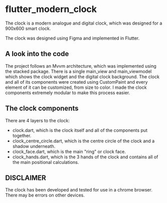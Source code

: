 # flutter_modern_clock

The clock is a modern analogue and digital clock, which was designed for a 900x600 smart clock.

The clock was designed using Figma and implemented in Flutter.

## A look into the code
The project follows an Mvvm architecture, which was implemented using the stacked package. There is a single main_view and main_viewmodel which shows the clock widget and the digital clock background.
The clock and all of its components were created using CustomPaint and every element of it can be customized, from size to color. I made the clock components extremely modular to make this process easier.

## The clock components
There are 4 layers to the clock:
- clock.dart, which is the clock itself and all of the components put together.
- clock_centre_circle.dart, which is the centre circle of the clock and a shadow underneath.
- clock_face.dart, which is the main "ring" or clock face.
- clock_hands.dart, which is the 3 hands of the clock and contains all of the main positional calculations.

## DISCLAIMER
The clock has been developed and tested for use in a chrome browser. There may be errors on other devices.

